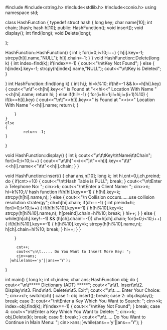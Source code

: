 #include<iostream>
#include<string.h>
#include<stdlib.h>
#include<conio.h>
using namespace std;

class HashFunction
  {
     typedef struct hash
	{
		long key;
		char name[10];
		int chain;
	}hash;
	hash h[10];
   public:
	HashFunction();
	void insert(); 
	void display();
	int find(long);
	void Delete(long);


  };

HashFunction::HashFunction()
  {
	int i;
	for(i=0;i<10;i++)
	  {
		h[i].key=-1;
		strcpy(h[i].name,"NULL");
		h[i].chain=-1;
	  }
  }
void HashFunction::Delete(long k)
  {
	int index=find(k);
	if(index==-1)
	  {
		cout<<"\n\tKey Not Found";
	  }
	else
	  {
		h[index].key=-1;
		strcpy(h[index].name,"NULL");
		cout<<"\n\tKey is Deleted";
	  }
	
	
  }
int HashFunction::find(long k)
  {
	int hi,i;
	hi=k%10;
	if(hi!=-1 && k==h[hi].key)
	{
	cout<<"\n\t"<<h[hi].key<<" is Found at "<<hi<<" Location With Name "<<h[hi].name;
	return hi;
	}
	else if(hi!=-1)
	{
		for(i=hi+1;i!=hi;i=(i+1)%10)
		{
			if(k==h[i].key)
			{
				cout<<"\n\t"<<h[i].key<<" is Found at "<<i<<" Location With Name "<<h[i].name;
				return i;
			}
		
		}
	}
	else
	{
			return -1;
	}

  }

void HashFunction::display()
  {
	int i;
	cout<<"\n\t\tKey\t\tName\t\tChain";
	for(i=0;i<10;i++)
 	  {
		cout<<"\n\th["<<i<<"]\t"<<h[i].key<<"\t\t"<<h[i].name<<"\t\t"<<h[i].chain;
	  }
  }

void HashFunction::insert()
  {
	char ans,n[10];
    long k;
	int hi,cnt=0,i,ch,preind;
	do
	  {
		if(cnt>=10)
		  {
			cout<<"\n\tHash Table is FULL";
			break;
		  }
		cout<<"\n\tEnter a Telephone No: ";
		cin>>k;
		cout<<"\n\tEnter a Client Name: ";
		cin>>n;
		hi=k%10;// hash function
		if(h[hi].key==-1)
		  {
			h[hi].key=k;
			strcpy(h[hi].name,n);
		  }
	     else
 		{
 		  	cout<<"\n Collision occurs......use collision resolution stratergy";
			ch=h[hi].chain;
			if(ch==-1)
			{
				int preind=hi;
				for(i=0;i<10;i++)
				{
					if(h[hi%10].key==-1)
					{
						h[hi%10].key=k;
						strcpy(h[hi%10].name,n);
						h[preind].chain=hi%10;
						break;
					}
					hi++;
				}
			}
			else
			 {
				while((h[ch].key!=-1) && (h[ch].chain!=-1))
				ch=h[ch].chain;
				for(i=0;i<10;i++)
				{
					if(h[hi%10].key==-1)
					{
						h[hi%10].key=k;
						strcpy(h[hi%10].name,n);
						h[ch].chain=hi%10;
						break;
					}
					hi++;
				}
			}
		
		}
	    
	     cnt++; 
	     cout<<"\n\t..... Do You Want to Insert More Key: ";
	     cin>>ans;
	  }while(ans=='y'||ans=='Y');
	
  }
			


int main()
  {
	long k;
	int ch,index;
	char ans;
	HashFunction obj;
	do
	  {
		cout<<"\n\t***** Dictionary (ADT) *****";
		cout<<"\n\t1. Insert\n\t2. Display\n\t3. Find\n\t4. Delete\n\t5. Exit";
		cout<<"\n\t..... Enter Your Choice: ";
		cin>>ch;
		switch(ch)
		  {
			case 1: 	obj.insert();
					break;
			case 2:	obj.display();
					break;
			case 3:	cout<<"\n\tEnter a Key Which You Want to Search: ";
					cin>>k;			
					index=obj.find(k);
					if(index==-1)
					  {
						cout<<"\n\tKey Not Found";
					  }
					break;
			case 4:	cout<<"\n\tEnter a Key Which You Want to Delete: ";
					cin>>k;			
					obj.Delete(k);
					break;
			case 5:
					break;
		  }
		cout<<"\n\t..... Do You Want to Continue in Main Menu: ";
		cin>>ans;
	  }while(ans=='y'||ans=='Y');
  }



        






